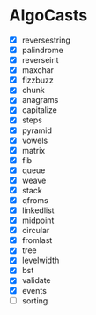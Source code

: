 # AlgoCasts

- [x] reversestring
- [x] palindrome
- [x] reverseint
- [x] maxchar
- [x] fizzbuzz
- [x] chunk
- [x] anagrams
- [x] capitalize
- [x] steps
- [x] pyramid
- [x] vowels
- [x] matrix
- [x] fib
- [x] queue
- [x] weave
- [x] stack
- [x] qfroms
- [x] linkedlist
- [x] midpoint
- [x] circular
- [x] fromlast
- [x] tree
- [x] levelwidth
- [x] bst
- [x] validate
- [x] events
- [ ] sorting
